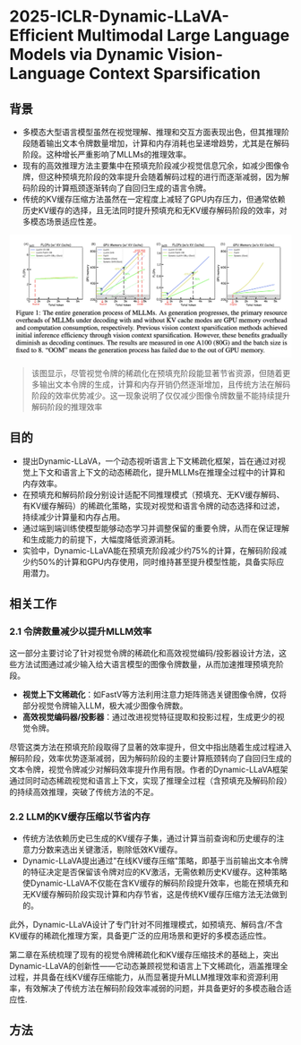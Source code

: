 # 2025-ICLR-Dynamic-LLaVA- Efficient Multimodal Large Language Models via Dynamic Vision-Language Context Sparsification

## 背景

- 多模态大型语言模型虽然在视觉理解、推理和交互方面表现出色，但其推理阶段随着输出文本令牌数量增加，计算和内存消耗也呈递增趋势，尤其是在解码阶段。这种增长严重影响了MLLMs的推理效率。
- 现有的高效推理方法主要集中在预填充阶段减少视觉信息冗余，如减少图像令牌，但这种预填充阶段的效率提升会随着解码过程的进行而逐渐减弱，因为解码阶段的计算瓶颈逐渐转向了自回归生成的语言令牌。
- 传统的KV缓存压缩方法虽然在一定程度上减轻了GPU内存压力，但通常依赖历史KV缓存的选择，且无法同时提升预填充和无KV缓存解码阶段的效率，对多模态场景适应性差。

![image-20250428232442550](/images/image-20250428232442550.png)

> 该图显示，尽管视觉令牌的稀疏化在预填充阶段能显著节省资源，但随着更多输出文本令牌的生成，计算和内存开销仍然逐渐增加，且传统方法在解码阶段的效率优势减少。这一现象说明了仅仅减少图像令牌数量不能持续提升解码阶段的推理效率

## 目的

- 提出Dynamic-LLaVA，一个动态视听语言上下文稀疏化框架，旨在通过对视觉上下文和语言上下文的动态稀疏化，提升MLLMs在推理全过程中的计算和内存效率。
- 在预填充和解码阶段分别设计适配不同推理模式（预填充、无KV缓存解码、有KV缓存解码）的稀疏化策略，实现对视觉和语言令牌的动态选择和过滤，持续减少计算量和内存占用。
- 通过端到端训练使模型能够动态学习并调整保留的重要令牌，从而在保证理解和生成能力的前提下，大幅度降低资源消耗。
- 实验中，Dynamic-LLaVA能在预填充阶段减少约75%的计算，在解码阶段减少约50%的计算和GPU内存使用，同时维持甚至提升模型性能，具备实际应用潜力。

## 相关工作

### 2.1 令牌数量减少以提升MLLM效率

这一部分主要讨论了针对视觉令牌的稀疏化和高效视觉编码/投影器设计方法，这些方法试图通过减少输入给大语言模型的图像令牌数量，从而加速推理预填充阶段。

- **视觉上下文稀疏化**：如FastV等方法利用注意力矩阵筛选关键图像令牌，仅将部分视觉令牌输入LLM，极大减少图像令牌数。
- **高效视觉编码器/投影器**：通过改进视觉特征提取和投影过程，生成更少的视觉令牌。

尽管这类方法在预填充阶段取得了显著的效率提升，但文中指出随着生成过程进入解码阶段，效率优势逐渐减弱，因为解码阶段的主要计算瓶颈转向了自回归生成的文本令牌，视觉令牌减少对解码效率提升作用有限。作者的Dynamic-LLaVA框架通过同时动态稀疏视觉和语言上下文，实现了推理全过程（含预填充及解码阶段）的持续高效推理，突破了传统方法的不足。

### 2.2 LLM的KV缓存压缩以节省内存

- 传统方法依赖历史已生成的KV缓存子集，通过计算当前查询和历史缓存的注意力分数来选出关键激活，剔除低效KV缓存。
- Dynamic-LLaVA提出通过"在线KV缓存压缩"策略，即基于当前输出文本令牌的特征决定是否保留该令牌对应的KV激活，无需依赖历史KV缓存。这种策略使Dynamic-LLaVA不仅能在含KV缓存的解码阶段提升效率，也能在预填充和无KV缓存解码阶段实现计算和内存节省，这是传统KV缓存压缩方法无法做到的。

此外，Dynamic-LLaVA设计了专门针对不同推理模式，如预填充、解码含/不含KV缓存的稀疏化推理方案，具备更广泛的应用场景和更好的多模态适应性。

第二章在系统梳理了现有的视觉令牌稀疏化和KV缓存压缩技术的基础上，突出Dynamic-LLaVA的创新性——它动态兼顾视觉和语言上下文稀疏化，涵盖推理全过程，并具备在线KV缓存压缩能力，从而显著提升MLLM推理效率和资源利用率，有效解决了传统方法在解码阶段效率减弱的问题，并具备更好的多模态融合适应性.

## 方法

